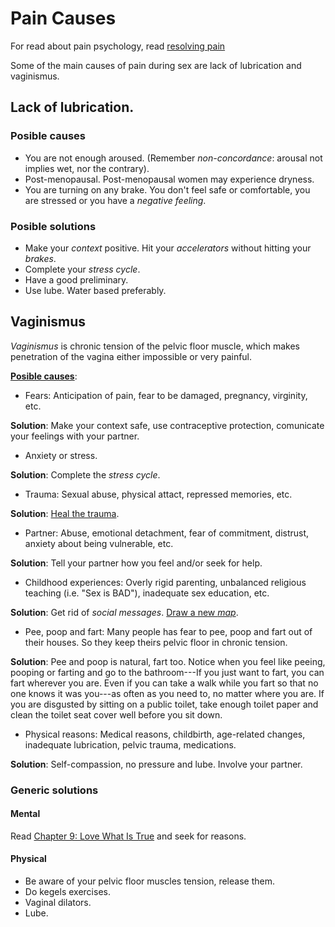 # Pain Causes

For read about pain psychology, read [resolving pain](../Chapter_9_Love_What_Is_True.md#resolving-pain)

Some of the main causes of pain during sex are lack of lubrication and vaginismus.

## Lack of lubrication. 

### Posible causes

- You are not enough aroused. (Remember _non-concordance_: arousal not implies wet, nor the contrary).
- Post-menopausal. Post-menopausal women may experience dryness.
- You are turning on any brake. You don't feel safe or comfortable, you are stressed or you have a _negative feeling_. 

### Posible solutions

- Make your _context_ positive. Hit your _accelerators_ without hitting your _brakes_.
- Complete your _stress cycle_.
- Have a good preliminary.
- Use lube. Water based preferably.

## Vaginismus

_Vaginismus_ is chronic tension of the pelvic floor muscle, which makes penetration of the vagina either impossible or very painful.

**[Posible causes](https://www.vaginismus.com/causes-of-vaginismus)**: 

- Fears: Anticipation of pain, fear to be damaged, pregnancy, virginity, etc.

**Solution**: Make your context safe, use contraceptive protection, comunicate your feelings with your partner.  

- Anxiety or stress.

**Solution**: Complete the _stress cycle_.

- Trauma: Sexual abuse, physical attact, repressed memories, etc.  

**Solution**: [Heal the trauma](../Chapter_9_Love_What_Is_True.md#healing-the-trauma).

- Partner: Abuse, emotional detachment, fear of commitment, distrust, anxiety about being vulnerable, etc.

**Solution**: Tell your partner how you feel and/or seek for help.

- Childhood experiences: Overly rigid parenting, unbalanced religious teaching (i.e. "Sex is BAD"), inadequate sex education, etc.

**Solution**: Get rid of _social messages_. [Draw a new _map_](../Chapter_9_Love_What_Is_True.md#step-2-notice-the-gap).

- Pee, poop and fart: Many people has fear to pee, poop and fart out of their houses. So they keep theirs pelvic floor in chronic tension.

**Solution**: Pee and poop is natural, fart too. Notice when you feel like peeing, pooping or farting and go to the bathroom---If you just want to fart, you can fart wherever you are. Even if you can take a walk while you fart so that no one knows it was you---as often as you need to, no matter where you are. If you are disgusted by sitting on a public toilet, take enough toilet paper and clean the toilet seat cover well before you sit down. 

- Physical reasons: Medical reasons, childbirth, age-related changes, inadequate lubrication, pelvic trauma, medications.

**Solution**: Self-compassion, no pressure and lube. Involve your partner.

### Generic solutions
 
#### Mental

Read [Chapter 9: Love What Is True](../Chapter_9_Love_What_Is_True.md) and seek for reasons.

#### Physical

- Be aware of your pelvic floor muscles tension, release them. 
- Do kegels exercises.
- Vaginal dilators.
- Lube.
